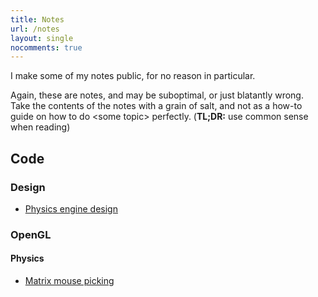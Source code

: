 ```yaml
---
title: Notes
url: /notes
layout: single
nocomments: true
---
```


I make some of my notes public, for no reason in particular.

Again, these are notes, and may be suboptimal, or just blatantly wrong. Take the contents of the notes with a grain of salt, and not as a how-to guide on how to do &lt;some topic&gt; perfectly. (**TL;DR:** use common sense when reading)

## Code

### Design
* [Physics engine design](physics-engine-design.html)

### OpenGL
#### Physics
* [Matrix mouse picking](matrix-mouse-picking.html)



